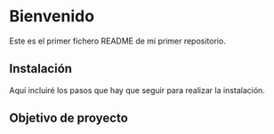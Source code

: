 # Bienvenido
Este es el primer fichero README de mi primer repositorio.

## Instalación
Aquí incluiré los pasos que hay que seguir para realizar la instalación.

## Objetivo de proyecto
